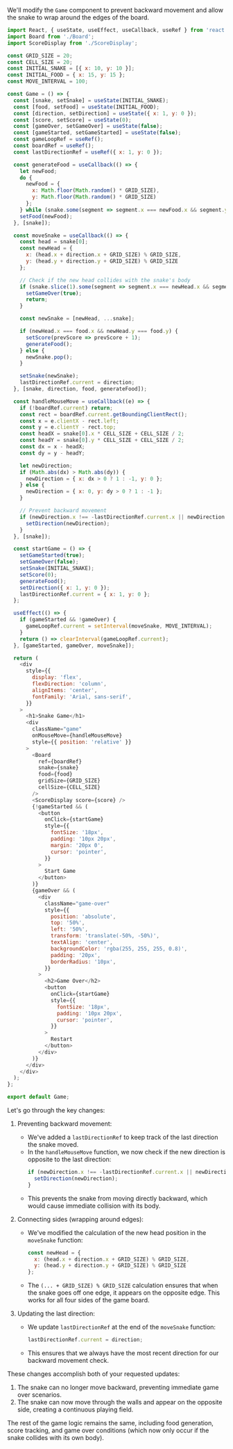 We'll modify the `Game` component to prevent backward movement and allow the snake to wrap around the edges of the board.

```javascript
import React, { useState, useEffect, useCallback, useRef } from 'react';
import Board from './Board';
import ScoreDisplay from './ScoreDisplay';

const GRID_SIZE = 20;
const CELL_SIZE = 20;
const INITIAL_SNAKE = [{ x: 10, y: 10 }];
const INITIAL_FOOD = { x: 15, y: 15 };
const MOVE_INTERVAL = 100;

const Game = () => {
  const [snake, setSnake] = useState(INITIAL_SNAKE);
  const [food, setFood] = useState(INITIAL_FOOD);
  const [direction, setDirection] = useState({ x: 1, y: 0 });
  const [score, setScore] = useState(0);
  const [gameOver, setGameOver] = useState(false);
  const [gameStarted, setGameStarted] = useState(false);
  const gameLoopRef = useRef();
  const boardRef = useRef();
  const lastDirectionRef = useRef({ x: 1, y: 0 });

  const generateFood = useCallback(() => {
    let newFood;
    do {
      newFood = {
        x: Math.floor(Math.random() * GRID_SIZE),
        y: Math.floor(Math.random() * GRID_SIZE)
      };
    } while (snake.some(segment => segment.x === newFood.x && segment.y === newFood.y));
    setFood(newFood);
  }, [snake]);

  const moveSnake = useCallback(() => {
    const head = snake[0];
    const newHead = {
      x: (head.x + direction.x + GRID_SIZE) % GRID_SIZE,
      y: (head.y + direction.y + GRID_SIZE) % GRID_SIZE
    };

    // Check if the new head collides with the snake's body
    if (snake.slice(1).some(segment => segment.x === newHead.x && segment.y === newHead.y)) {
      setGameOver(true);
      return;
    }

    const newSnake = [newHead, ...snake];

    if (newHead.x === food.x && newHead.y === food.y) {
      setScore(prevScore => prevScore + 1);
      generateFood();
    } else {
      newSnake.pop();
    }

    setSnake(newSnake);
    lastDirectionRef.current = direction;
  }, [snake, direction, food, generateFood]);

  const handleMouseMove = useCallback((e) => {
    if (!boardRef.current) return;
    const rect = boardRef.current.getBoundingClientRect();
    const x = e.clientX - rect.left;
    const y = e.clientY - rect.top;
    const headX = snake[0].x * CELL_SIZE + CELL_SIZE / 2;
    const headY = snake[0].y * CELL_SIZE + CELL_SIZE / 2;
    const dx = x - headX;
    const dy = y - headY;

    let newDirection;
    if (Math.abs(dx) > Math.abs(dy)) {
      newDirection = { x: dx > 0 ? 1 : -1, y: 0 };
    } else {
      newDirection = { x: 0, y: dy > 0 ? 1 : -1 };
    }

    // Prevent backward movement
    if (newDirection.x !== -lastDirectionRef.current.x || newDirection.y !== -lastDirectionRef.current.y) {
      setDirection(newDirection);
    }
  }, [snake]);

  const startGame = () => {
    setGameStarted(true);
    setGameOver(false);
    setSnake(INITIAL_SNAKE);
    setScore(0);
    generateFood();
    setDirection({ x: 1, y: 0 });
    lastDirectionRef.current = { x: 1, y: 0 };
  };

  useEffect(() => {
    if (gameStarted && !gameOver) {
      gameLoopRef.current = setInterval(moveSnake, MOVE_INTERVAL);
    }
    return () => clearInterval(gameLoopRef.current);
  }, [gameStarted, gameOver, moveSnake]);

  return (
    <div
      style={{
        display: 'flex',
        flexDirection: 'column',
        alignItems: 'center',
        fontFamily: 'Arial, sans-serif',
      }}
    >
      <h1>Snake Game</h1>
      <div
        className="game"
        onMouseMove={handleMouseMove}
        style={{ position: 'relative' }}
      >
        <Board
          ref={boardRef}
          snake={snake}
          food={food}
          gridSize={GRID_SIZE}
          cellSize={CELL_SIZE}
        />
        <ScoreDisplay score={score} />
        {!gameStarted && (
          <button
            onClick={startGame}
            style={{
              fontSize: '18px',
              padding: '10px 20px',
              margin: '20px 0',
              cursor: 'pointer',
            }}
          >
            Start Game
          </button>
        )}
        {gameOver && (
          <div
            className="game-over"
            style={{
              position: 'absolute',
              top: '50%',
              left: '50%',
              transform: 'translate(-50%, -50%)',
              textAlign: 'center',
              backgroundColor: 'rgba(255, 255, 255, 0.8)',
              padding: '20px',
              borderRadius: '10px',
            }}
          >
            <h2>Game Over</h2>
            <button
              onClick={startGame}
              style={{
                fontSize: '18px',
                padding: '10px 20px',
                cursor: 'pointer',
              }}
            >
              Restart
            </button>
          </div>
        )}
      </div>
    </div>
  );
};

export default Game;

```

Let's go through the key changes:

1. Preventing backward movement:
   - We've added a `lastDirectionRef` to keep track of the last direction the snake moved.
   - In the `handleMouseMove` function, we now check if the new direction is opposite to the last direction:
     ```javascript
     if (newDirection.x !== -lastDirectionRef.current.x || newDirection.y !== -lastDirectionRef.current.y) {
       setDirection(newDirection);
     }
     ```
   - This prevents the snake from moving directly backward, which would cause immediate collision with its body.

2. Connecting sides (wrapping around edges):
   - We've modified the calculation of the new head position in the `moveSnake` function:
     ```javascript
     const newHead = {
       x: (head.x + direction.x + GRID_SIZE) % GRID_SIZE,
       y: (head.y + direction.y + GRID_SIZE) % GRID_SIZE
     };
     ```
   - The `(... + GRID_SIZE) % GRID_SIZE` calculation ensures that when the snake goes off one edge, it appears on the opposite edge. This works for all four sides of the game board.

3. Updating the last direction:
   - We update `lastDirectionRef` at the end of the `moveSnake` function:
     ```javascript
     lastDirectionRef.current = direction;
     ```
   - This ensures that we always have the most recent direction for our backward movement check.

These changes accomplish both of your requested updates:
1. The snake can no longer move backward, preventing immediate game over scenarios.
2. The snake can now move through the walls and appear on the opposite side, creating a continuous playing field.

The rest of the game logic remains the same, including food generation, score tracking, and game over conditions (which now only occur if the snake collides with its own body).
